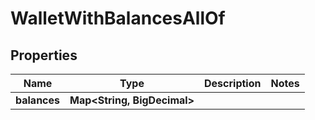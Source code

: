 

# WalletWithBalancesAllOf


## Properties

| Name | Type | Description | Notes |
|------------ | ------------- | ------------- | -------------|
|**balances** | **Map&lt;String, BigDecimal&gt;** |  |  |



